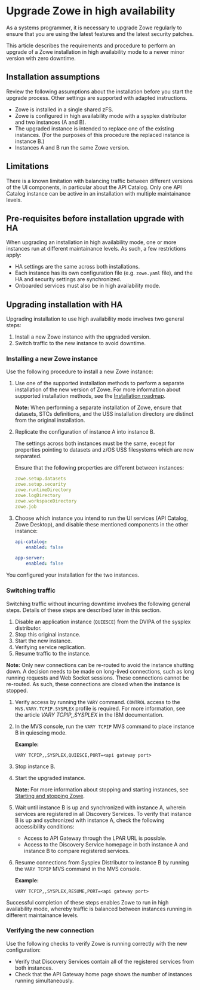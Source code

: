 # Upgrade Zowe in high availability

As a systems programmer, it is necessary to upgrade Zowe regularly to ensure that you are using the latest features and  the latest security patches.

This article describes the requirements and procedure to perform an upgrade of a Zowe installation in high availability mode to a newer minor version with zero downtime.

## Installation assumptions

Review the following assumptions about the installation before you start the upgrade process. Other settings are supported with adapted instructions.

- Zowe is installed in a single shared zFS.
- Zowe is configured in high availability mode with a sysplex distributor and two instances (A and B).
- The upgraded instance is intended to replace one of the existing instances. (For the purposes of this procedure the replaced instance is instance B.)
- Instances A and B run the same Zowe version.

## Limitations

There is a known limitation with balancing traffic between different versions of the UI components, in particular about the API Catalog.
Only one API Catalog instance can be active in an installation with multiple maintainance levels.

## Pre-requisites before installation upgrade with HA

When upgrading an installation in high availability mode, one or more instances run at different maintainance levels. As such, a few restrictions apply:

- HA settings are the same across both installations.
- Each instance has its own configuration file (e.g. `zowe.yaml` file), and the HA and security settings are synchronized.
- Onboarded services must also be in high availability mode.

## Upgrading installation with HA

Upgrading installation to use high availability mode involves two general steps:

1. Install a new Zowe instance with the upgraded version.
2. Switch traffic to the new instance to avoid downtime.

### Installing a new Zowe instance

Use the following procedure to install a new Zowe instance:

1. Use one of the supported installation methods to perform a separate installation of the new version of Zowe. For more information about supported installation methods, see the [Installation roadmap](../user-guide/install-zos.md).

    **Note:** When performing a separate installation of Zowe, ensure that datasets, STCs definitions, and the USS installation directory are distinct from the original installation.

2. Replicate the configuration of instance A into instance B.

    The settings across both instances must be the same, except for properties pointing to datasets and z/OS USS filesystems which are now separated.

    Ensure that the following properties are different between instances:

    ```yaml
    zowe.setup.datasets
    zowe.setup.security
    zowe.runtimeDirectory
    zowe.logDirectory
    zowe.workspaceDirectory
    zowe.job
    ```

3. Choose which instance you intend to run the UI services (API Catalog, Zowe Desktop), and disable these mentioned components in the other instance:

    ```yaml
    api-catalog:
        enabled: false

    app-server:
        enabled: false
    ```

You configured your installation for the two instances.

### Switching traffic

Switching traffic without incurring downtime involves the following general steps. Details of these steps are described later in this section.

1. Disable an application instance (`QUIESCE`) from the DVIPA of the sysplex distributor.
2. Stop this original instance.
3. Start the new instance.
4. Verifying service replication.
5. Resume traffic to the instance.

**Note:** Only new connections can be re-routed to avoid the instance shutting down. A decision needs to be made on long-lived connections, such as long running requests and Web Socket sessions. These connections cannot be re-routed. As such, these connections are closed when the instance is stopped.

1. Verify access by running the `VARY` command. `CONTROL` access to the `MVS.VARY.TCPIP.SYSPLEX` profile is required.
For more information, see the article _VARY TCPIP,,SYSPLEX_ in the IBM documentation.

2. In the MVS console, run the `VARY TCPIP` MVS command to place instance B in quiescing mode.

    **Example:**

    ```mvs
    VARY TCPIP,,SYSPLEX,QUIESCE,PORT=<api gateway port>
    ```

3. Stop instance B.

4. Start the upgraded instance.

    **Note:** For more information about stopping and starting instances, see [Starting and stopping Zowe](../user-guide/start-zowe-zos.md).

5. Wait until instance B is up and synchronized with instance A, wherein services are registered in all Discovery Services. To verify that instance B is up and sychronized with instance A, check the following accessibility conditions:

    - Access to API Gateway through the LPAR URL is possible.
    - Access to the Discovery Service homepage in both instance A and instance B to compare registered services.

6. Resume connections from Sysplex Distributor to instance B by running the `VARY TCPIP` MVS command in the MVS console.

    **Example:**

    ```mvs
    VARY TCPIP,,SYSPLEX,RESUME,PORT=<api gateway port>
    ```

Successful completion of these steps enables Zowe to run in high availability mode, whereby traffic is balanced between instances running in different maintainance levels.

### Verifying the new connection

Use the following checks to verify Zowe is running correctly with the new configuration:

- Verify that Discovery Services contain all of the registered services from both instances.
- Check that the API Gateway home page shows the number of instances running simultaneously.
